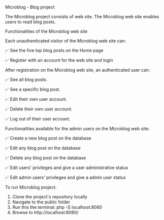 Microblog - Blog project

The Microblog project consists of web site.
The Microblog web site enables users to read blog posts.

Functionalities of the Microblog web site

Each unauthenticated visitor of the Microblog web site can:

✅ See the five top blog posts on the Home page

✅ Register with an account for the web site and login

After registration on the Microblog web site, an authenticated user can:

✅ See all blog posts.

✅ See a specific blog post.

✅ Edit their own user account.

✅ Delete their own user account.

✅ Log out of their user account.

Functionalities available for the admin users on the Microblog web site:

✅ Create a new blog post on the database

✅ Edit any blog post on the database

✅ Delete any blog post on the database

✅ Edit users' privileges and give a user administrative status

✅ Edit admin users' privileges and give a admin user status

To run Microblog project:

1. Clone the project's repository locally
2. Navigate to the public folder
3. Run this the terminal: php -S localhost:8080
4. Browse to http://localhost:8080/
